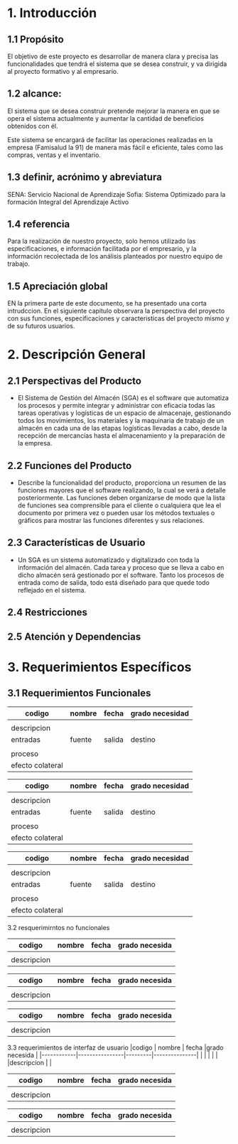 # 1.	Introducción 

## 1.1	Propósito
El objetivo de este proyecto es desarrollar de manera clara y precisa las funcionalidades que tendrá el sistema que se desea construir, y va dirigida al proyecto formativo y al empresario.
## 1.2	alcance:

 El sistema que se desea construir pretende mejorar la manera en que se opera el sistema actualmente y aumentar la cantidad de beneficios obtenidos con él.

Este sistema se encargará de facilitar las operaciones realizadas en la empresa (Famisalud la 91) de manera más fácil e eficiente, tales como las compras, ventas y el inventario.

## 1.3	definir, acrónimo y abreviatura

SENA: Servicio Nacional de Aprendizaje
Sofia: Sistema Optimizado para la formación Integral del Aprendizaje Activo

## 1.4	referencia
Para la realización de nuestro proyecto, solo hemos utilizado las especificaciones, e información facilitada por el empresario, y la información recolectada de los análisis planteados por nuestro equipo de trabajo.

## 1.5	Apreciación global
EN la primera parte de este documento, se ha presentado una corta intrudccion.
En el siguiente capitulo observara la perspectiva del proyecto con sus funciones, especificaciones y caracteristicas del proyecto mismo y de su futuros usuarios.

# 2.	Descripción General

## 2.1	Perspectivas del Producto

- El Sistema de Gestión del Almacén (SGA) es el software que automatiza los procesos y
permite integrar y administrar con eficacia todas las tareas operativas y logísticas de un
espacio de almacenaje, gestionando todos los movimientos, los materiales y la maquinaria
de trabajo de un almacén en cada una de las etapas logísticas llevadas a cabo, desde la
recepción de mercancías hasta el almacenamiento y la preparación de la empresa.


## 2.2	Funciones del Producto

- Describe la funcionalidad del producto, proporciona un resumen de las funciones mayores
que el software realizando, la cual se verá a detalle posteriormente. Las funciones deben
organizarse de modo que la lista de funciones sea comprensible para el cliente o cualquiera
que lea el documento por primera vez o pueden usar los métodos textuales o gráficos para
mostrar las funciones diferentes y sus relaciones.

## 2.3	Características de Usuario

- Un SGA es un sistema automatizado y digitalizado con toda la información del almacén.
Cada tarea y proceso que se lleva a cabo en dicho almacén será gestionado por el
software. Tanto los procesos de entrada como de salida, todo está diseñado para que quede
todo reflejado en el sistema.

## 2.4	Restricciones


## 2.5	Atención y Dependencias

	
# 3.	Requerimientos Específicos 

## 3.1	Requerimientos Funcionales


|codigo|    nombre   | fecha | grado necesidad      |
|------|-------------|-------|----------------------|
|      |             |       |                      |
|descripcion|                                       |
|entradas| fuente | salida | destino | restricciones|
|        |        |        |         |              |
|proceso |                                          |
|efecto colateral|                                  |


|codigo|    nombre   | fecha | grado necesidad      |
|------|-------------|-------|----------------------|
|      |             |       |                      |
|descripcion|                                       |
|entradas| fuente | salida | destino | restricciones|
|        |        |        |         |              |
|proceso |                                          |
|efecto colateral|                                  |


|codigo|    nombre   | fecha | grado necesidad      |
|------|-------------|-------|----------------------|
|      |             |       |                      |
|descripcion|                                       |
|entradas| fuente | salida | destino | restricciones|
|        |        |        |         |              |
|proceso |                                          |
|efecto colateral|                                  | 

3.2 resquerimirntos no funcionales 

|codigo      | nombre         | fecha   |grado necesida |
|------------|----------------|---------|---------------|
|            |                |         |               |
|descripcion |                                          |


|codigo      | nombre         | fecha   |grado necesida |
|------------|----------------|---------|---------------|
|            |                |         |               |
|descripcion |                                          |


|codigo      | nombre         | fecha   |grado necesida |
|------------|----------------|---------|---------------|
|            |                |         |               |
|descripcion |                                          |



3.3 requerimientos de interfaz de usuario 
|codigo      | nombre         | fecha   |grado necesida |
|------------|----------------|---------|---------------|
|            |                |         |               |
|descripcion |                                          |


|codigo      | nombre         | fecha   |grado necesida |
|------------|----------------|---------|---------------|
|            |                |         |               |
|descripcion |                                          |


|codigo      | nombre         | fecha   |grado necesida |
|------------|----------------|---------|---------------|
|            |                |         |               |
|descripcion |                                          |
